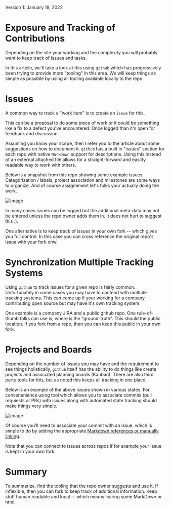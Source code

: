 Version 1: January 19, 2022

# Exposure and Tracking of Contributions

Depending on the site your working and the complexity you
will probably want to keep track of issues and tasks.

In this article, we'll take a look at this using `github` which has progressively been trying to provide more "tooling" in this area. We will keep things as
simple as possible by using all tooling available locally to the repo.

# Issues

A common way to track a "work item" is to create an `issue` for this.

This can be a proposal to do some piece of work or it could be something like a fix to a defect you've encountered. Once logged than it's open for feedback and discussion.

Assuming you know your scope, then I refer you to the article about some suggestions on how to document it. `github` has a built in "issues" section for each repo with native `MarkDown` support for descriptions. Using this instead of
an external attached file allows for a straight-forward and easilty readable way
to work with others. 

Below is a snapshot from this repo showing some example issues. Categorization /
labels, project association and milestones are some ways to organize. And of course
assignement let's folks your actually doing the work.

![image](https://user-images.githubusercontent.com/49369885/149637211-f1ab2b1d-0588-40f1-a7e0-d81583781e8f.png)

In many cases issues can be logged but the additional meta-data may not be
entered unless the repo owner adds them in. It does not hurt to suggest this :).

One alternative is to keep track of issues in your own fork -- which gives you full control. In this case you can cross reference the original repo's issue with your fork onw.

# Synchronization Multiple Tracking Systems 

Using `github` to track issues for a given repo is fairly common. Unfortunately in some cases you may have to contend with multiple tracking systems. This can come up if your working for a company contributing open source but may have it's own tracking system.  

One example is a company JIRA and a public github repo. One rule-of-thumb
folks can use is, where is the "ground-truth". This should the public location.
If you fork from a repo, then you can keep this public in your own fork.

# Projects and Boards

Depending on the number of issues you may have and the requirement to see things holistically, `github` itself has the ability to do things like create projects and associated planning boards (Kanban). There are also third party tools
for this, but as noted this keeps all tracking in one place.

Below is an example of the above issues shown in various states. For convenenience
using tool which allows you to associate commits (pull requiests or PRs) with issues along with automated state tracking should make things very simple.

![image](https://user-images.githubusercontent.com/49369885/149637182-f8a8b485-c562-4032-9a3d-8ce93d9528f1.png)

Of course you'll need to associate your commit with an issue, which is simple
to do by adding the appropriate [Markdown references or manually linking](https://docs.github.com/en/issues/tracking-your-work-with-issues/linking-a-pull-request-to-an-issue). 

Note that you can connect to issues across repos if for example your issue is kept in your own fork.

# Summary
To summarize, find the tooling that the repo owner suggests and use it. If inflexible, then you can fork to keep track of additional information.
Keep stuff human readable and local -- which means learing some MarkDown or html.

